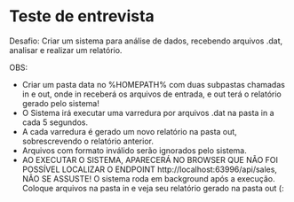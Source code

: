 # Teste de entrevista

Desafio: Criar um sistema para análise de dados, recebendo arquivos .dat, analisar e realizar um relatório.

OBS: 
  * Criar um pasta data no %HOMEPATH% com duas subpastas chamadas in e out, onde in receberá os arquivos de entrada, e out terá o relatório gerado pelo sistema!
  * O Sistema irá executar uma varredura por arquivos .dat na pasta in a cada 5 segundos.
  * A cada varredura é gerado um novo relatório na pasta out, sobrescrevendo o relatório anterior.
  * Arquivos com formato inválido serão ignorados pelo sistema.
  * AO EXECUTAR O SISTEMA, APARECERÁ NO BROWSER QUE NÃO FOI POSSÍVEL LOCALIZAR O ENDPOINT http://localhost:63996/api/sales, NÃO SE ASSUSTE! O sistema roda em background após a execução. Coloque arquivos na pasta in e veja seu relatório gerado na pasta out (:
  
